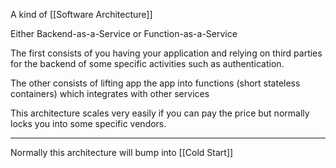 A kind of [[Software Architecture]]

Either Backend-as-a-Service or Function-as-a-Service

The first consists of you having your application and relying on third parties for the backend of some specific activities such as authentication.

The other consists of lifting app the app into functions (short stateless containers) which integrates with other services

This architecture scales very easily if you can pay the price but normally locks you into some specific vendors.

---

Normally this architecture will bump into [[Cold Start]]